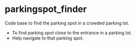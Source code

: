 # parkingspot_finder
Code base to find the parking spot in a crowded parking lot.
* To find parking spot close to the entrance in a parking lot.
* Help navigate to that parking spot.
  

